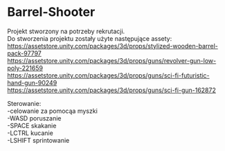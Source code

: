 # Barrel-Shooter  
  
Projekt stworzony na potrzeby rekrutacji.  
Do stworzenia projektu zostały użyte następujące assety:  
https://assetstore.unity.com/packages/3d/props/stylized-wooden-barrel-pack-97797  
https://assetstore.unity.com/packages/3d/props/guns/revolver-gun-low-poly-221659  
https://assetstore.unity.com/packages/3d/props/guns/sci-fi-futuristic-hand-gun-90249  
https://assetstore.unity.com/packages/3d/props/guns/sci-fi-gun-162872  
  
Sterowanie:  
-celowanie za pomocąa myszki  
-WASD poruszanie  
-SPACE skakanie  
-LCTRL kucanie  
-LSHIFT sprintowanie  
